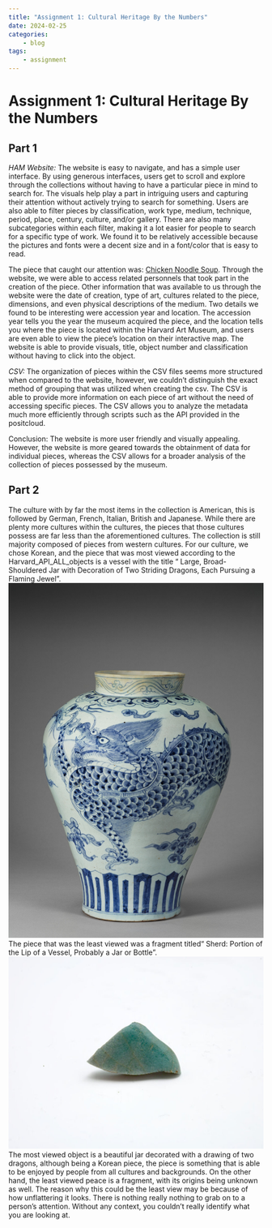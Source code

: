 ```yaml
---
title: "Assignment 1: Cultural Heritage By the Numbers"
date: 2024-02-25
categories:
	- blog 
tags:
	- assignment
---
```


# Assignment 1: Cultural Heritage By the Numbers
## **Part 1**

*HAM Website:*
The website is easy to navigate, and has a simple user interface. By using generous interfaces, users get to scroll and explore through the collections without having to have a particular piece in mind to search for. The visuals help play a part in intriguing users and capturing their attention without actively trying to search for something. Users are also able to filter pieces by classification, work type, medium, technique, period, place, century, culture, and/or gallery. There are also many subcategories within each filter, making it a lot easier for people to search for a specific type of work. We found it to be relatively accessible because the pictures and fonts were a decent size and in a font/color that is easy to read. 

The piece that caught our attention was: [Chicken Noodle Soup](https://harvardartmuseums.org/collections/object/262968?position=262968). Through the website, we were able to access related personnels that took part in the creation of the piece. Other information that was available to us through the website were the date of creation, type of art, cultures related to the piece, dimensions, and even physical descriptions of the medium. Two details we found to be interesting were accession year and location. The accession year tells you the year the museum acquired the piece, and the location tells you where the piece is located within the Harvard Art Museum, and users are even able to view the piece’s location on their interactive map. The website is able to provide visuals, title, object number and classification without having to click into the object. 

*CSV:*
The organization of pieces within the CSV files seems more structured when compared to the website, however, we couldn’t distinguish the exact method of grouping that was utilized when creating the csv. The CSV is able to provide more information on each piece of art without the need of accessing specific pieces. The CSV allows you to analyze the metadata much more efficiently through scripts such as the API provided in the positcloud. 

Conclusion:
The website is more user friendly and visually appealing. However, the website is more geared towards the obtainment of data for individual pieces, whereas the CSV allows for a broader analysis of the collection of pieces possessed by the museum. 

## **Part 2**

The culture with by far the most items in the collection is American, this is followed by German, French, Italian, British and Japanese. While there are plenty more cultures within the cultures, the pieces that those cultures possess are far less than the aforementioned cultures. The collection is still majority composed of pieces from western cultures. For our culture, we chose Korean, and the piece that was most viewed according to the Harvard_API_ALL_objects is a vessel with the title “ Large, Broad-Shouldered Jar with Decoration of Two Striding Dragons, Each Pursuing a Flaming Jewel”. ![Vessel](/assets/images/vessel.jpeg) The piece that was the least viewed was a fragment titled“ Sherd: Portion of the Lip of a Vessel, Probably a Jar or Bottle”. ![Fragment](/assets/images/fragment.jpeg) The most viewed object is a beautiful jar decorated with a drawing of two dragons, although being a Korean piece, the piece is something that is able to be enjoyed by people from all cultures and backgrounds. On the other hand, the least viewed peace is a fragment, with its origins being unknown as well. The reason why this could be the least view may be because of how unflattering it looks. There is nothing really nothing to grab on to a person’s attention. Without any context, you couldn’t really identify what you are looking at. 

	

